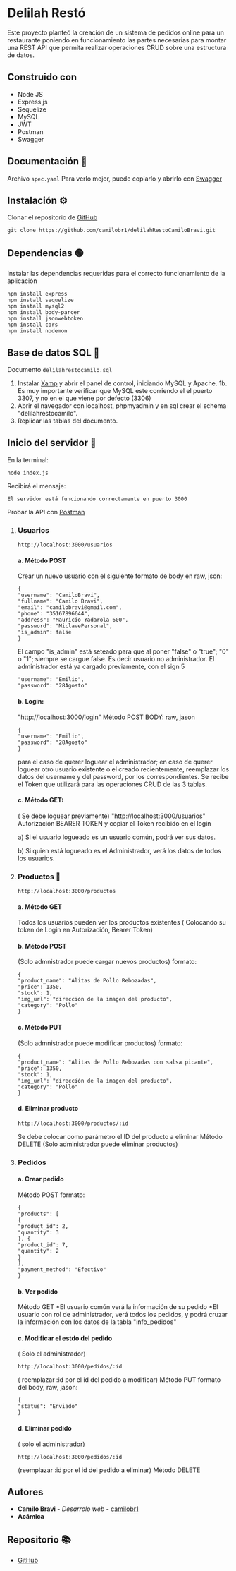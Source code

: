 # Delilah Restó 

Este proyecto planteó la creación de un sistema de pedidos online para un restaurante poniendo en funcionamiento las partes necesarias para montar una REST API que permita realizar operaciones CRUD sobre una estructura de datos.

## Construido con 

- Node JS
- Express js
- Sequelize
- MySQL
- JWT
- Postman
- Swagger

## Documentación 📗

Archivo `spec.yaml` Para verlo mejor, puede copiarlo y abrirlo con [Swagger](https://editor.swagger.io/)

## Instalación ⚙

Clonar el repositorio de [GitHub](https://github.com/camilobr1/delilahRestoCamiloBravi.git)

```
git clone https://github.com/camilobr1/delilahRestoCamiloBravi.git
```

## Dependencias 🟢

Instalar las dependencias requeridas para el correcto funcionamiento de la aplicación

```
npm install express
npm install sequelize
npm install mysql2
npm install body-parcer
npm install jsonwebtoken
npm install cors
npm install nodemon
```

## Base de datos SQL 🐬

Documento `delilahrestocamilo.sql`

1. Instalar [Xamp](https://www.apachefriends.org/es/index.html) y abrir el panel de control, iniciando MySQL y Apache.
 1b. Es muy importante verificar que MySQL este corriendo el el puerto 3307, y no en el que viene por defecto (3306)
2. Abrir el navegador con localhost, phpmyadmin y en sql crear el schema "delilahrestocamilo".
3. Replicar las tablas del documento.

## Inicio del servidor 🔩

En la terminal:

```
node index.js
```

Recibirá el mensaje:

```
El servidor está funcionando correctamente en puerto 3000
```

Probar la API con [Postman](https://www.postman.com/)

1.  ### **Usuarios** 

    ```
    http://localhost:3000/usuarios
    ```

    #### a. Método POST

    Crear un nuevo usuario con el siguiente formato de body en raw, json:

    ```
    {
    "username": "CamiloBravi",
    "fullname": "Camilo Bravi",
    "email": "camilobravi@gmail.com",
    "phone": "35167896644",
    "address": "Mauricio Yadarola 600",
    "password": "MiclavePersonal",
    "is_admin": false
    }
    ```

    El campo "is_admin" está seteado para que al poner "false" o "true"; "0" o "1"; siempre se cargue false. Es decir usuario no administrador.
    El administrador está ya cargado previamente, con el sign 5

    ```
    "username": "Emilio",
    "password": "28Agosto"
    ```

    #### b. Login:

    "http://localhost:3000/login"
    Método POST
    BODY: raw, jason

    ```
    {
    "username": "Emilio",
    "password": "28Agosto"
    }
    ```

    para el caso de querer loguear el administrador; en caso de querer loguear otro usuario existente o el creado recientemente, reemplazar los datos del username y del password, por los correspondientes.
    Se recibe el Token que utilizará para las operaciones CRUD de las 3 tablas.

    #### c. Método GET:

    ( Se debe loguear previamente) "http://localhost:3000/usuarios"
    Autorización BEARER TOKEN y copiar el Token recibido en el login

    a) Si el usuario logueado es un usuario común, podrá ver sus datos.

    b) Si quien está logueado es el Administrador, verá los datos de todos los usuarios.

2.  ### **Productos** 🍛

    ```
    http://localhost:3000/productos
    ```

    #### a. Método GET

    Todos los usuarios pueden ver los productos existentes ( Colocando su token de Login en Autorización, Bearer Token)

    #### b. Método POST

    (Solo admnistrador puede cargar nuevos productos)
    formato:

    ```
    {
    "product_name": "Alitas de Pollo Rebozadas",
    "price": 1350,
    "stock": 1,
    "img_url": "dirección de la imagen del producto",
    "category": "Pollo"
    }
    ```

    #### c. Método PUT

    (Solo admnistrador puede modificar productos)
    formato:

    ```
    {
    "product_name": "Alitas de Pollo Rebozadas con salsa picante",
    "price": 1350,
    "stock": 1,
    "img_url": "dirección de la imagen del producto",
    "category": "Pollo"
    }
    ```

    #### d. Eliminar producto

    ```
    http://localhost:3000/productos/:id
    ```

    Se debe colocar como parámetro el ID del producto a eliminar
    Método DELETE (Solo administrador puede eliminar productos)

3.  ### **Pedidos**

    #### a. Crear pedido

    Método POST
    formato:

    ```
    {
    "products": [
    {
    "product_id": 2,
    "quantity": 3
    }, {
    "product_id": 7,
    "quantity": 2
    }
    ],
    "payment_method": "Efectivo"
    }
    ```

    #### b. Ver pedido

    Método GET
    *El usuario común verá la información de su pedido
    *El usuario con rol de administrador, verá todos los pedidos, y podrá cruzar la información con los datos de la tabla "info_pedidos"

    #### c. Modificar el estdo del pedido

    ( Solo el administrador)

    ```
    http://localhost:3000/pedidos/:id
    ```

    ( reemplazar :id por el id del pedido a modificar)
    Método PUT
    formato del body, raw, jason:

    ```
    {
    "status": "Enviado"
    }
    ```

    #### d. Eliminar pedido

    ( solo el administrador)

    ```
    http://localhost:3000/pedidos/:id
    ```

    (reemplazar :id por el id del pedido a eliminar)
    Método DELETE

## Autores

- **Camilo Bravi** - _Desarrolo web_ - [camilobr1](https://github.com/camilobr1)
- **Acámica** 

## Repositorio 📚

- [GitHub](https://github.com/camilobr1/delilahRestoCamiloBravi.git)
